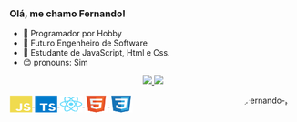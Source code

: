 ### Olá, me chamo Fernando! 

- 🔭 Programador por Hobby
- 📒 Futuro Engenheiro de Software
- 💬 Estudante de JavaScript, Html e Css.
- 😊 pronouns: Sim


<div align="center">
  <a href="https://github.com/Fernando Castro">
  <img height="180em" src="https://github-readme-stats.vercel.app/api?username=Fernando-Castro&show_icons=true&theme=dark&include_all_commits=true&count_private=true"/>
  <img height="180em" src="https://github-readme-stats.vercel.app/api/top-langs/?username=Fernando-Castro&layout=compact&langs_count=7&theme=dark"/>
</div>
  <div style="display: inline_block"><br>
  <img align="center" alt="Fernando-Js" height="30" width="40" src="https://raw.githubusercontent.com/devicons/devicon/master/icons/javascript/javascript-plain.svg">
  <img align="center" alt="Fernando-Ts" height="30" width="40" src="https://raw.githubusercontent.com/devicons/devicon/master/icons/typescript/typescript-plain.svg">
  <img align="center" alt="Fernando-React" height="30" width="40" src="https://raw.githubusercontent.com/devicons/devicon/master/icons/react/react-original.svg">
  <img align="center" alt="Fernando-HTML" height="30" width="40" src="https://raw.githubusercontent.com/devicons/devicon/master/icons/html5/html5-original.svg">
  <img align="center" alt="Fernando-CSS" height="30" width="40" src="https://raw.githubusercontent.com/devicons/devicon/master/icons/css3/css3-original.svg">
  <img align="right" alt="Fernando-pic" height="150" style="border-radius:50px;" src="https://media.discordapp.net/attachments/845867419264090152/950929278638358548/img61a06699053051.64701472.jpg">
</div>
 
  ##
  
<div> 
 	<a href="https://www.instagram.com/nando_castroo/" target="_blank"><img src=""https://img.shields.io/badge/-Instagram-%23E4405F?style=for-the-badge&logo=instagram&logoColor=white"></a>
<div> 
  
  
